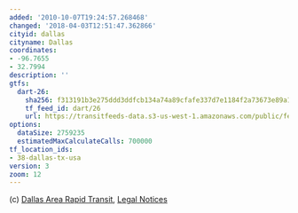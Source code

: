 ```yaml
---
added: '2010-10-07T19:24:57.268468'
changed: '2018-04-03T12:51:47.362866'
cityid: dallas
cityname: Dallas
coordinates:
- -96.7655
- 32.7994
description: ''
gtfs:
  dart-26:
    sha256: f313191b3e275ddd3ddfcb134a74a89cfafe337d7e1184f2a73673e89a1b39a1
    tf_feed_id: dart/26
    url: https://transitfeeds-data.s3-us-west-1.amazonaws.com/public/feeds/dart/26/20180330/gtfs.zip
options:
  dataSize: 2759235
  estimatedMaxCalculateCalls: 700000
tf_location_ids:
- 38-dallas-tx-usa
version: 3
zoom: 12
---
```


(c) [Dallas Area Rapid Transit](http://www.dart.org/), [Legal Notices](https://www.dart.org/transitdata/legalnotices.asp)
